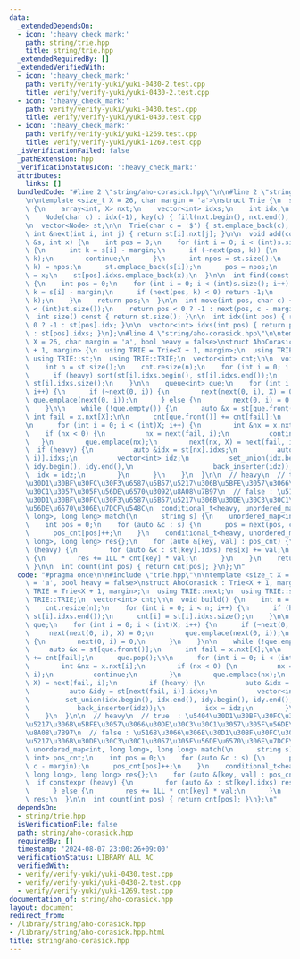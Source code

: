 ```yaml
---
data:
  _extendedDependsOn:
  - icon: ':heavy_check_mark:'
    path: string/trie.hpp
    title: string/trie.hpp
  _extendedRequiredBy: []
  _extendedVerifiedWith:
  - icon: ':heavy_check_mark:'
    path: verify/verify-yuki/yuki-0430-2.test.cpp
    title: verify/verify-yuki/yuki-0430-2.test.cpp
  - icon: ':heavy_check_mark:'
    path: verify/verify-yuki/yuki-0430.test.cpp
    title: verify/verify-yuki/yuki-0430.test.cpp
  - icon: ':heavy_check_mark:'
    path: verify/verify-yuki/yuki-1269.test.cpp
    title: verify/verify-yuki/yuki-1269.test.cpp
  _isVerificationFailed: false
  _pathExtension: hpp
  _verificationStatusIcon: ':heavy_check_mark:'
  attributes:
    links: []
  bundledCode: "#line 2 \"string/aho-corasick.hpp\"\n\n#line 2 \"string/trie.hpp\"\
    \n\ntemplate <size_t X = 26, char margin = 'a'>\nstruct Trie {\n  struct Node\
    \ {\n    array<int, X> nxt;\n    vector<int> idxs;\n    int idx;\n    char key;\n\
    \    Node(char c) : idx(-1), key(c) { fill(nxt.begin(), nxt.end(), -1); }\n  };\n\
    \n  vector<Node> st;\n\n  Trie(char c = '$') { st.emplace_back(c); }\n\n  inline\
    \ int &next(int i, int j) { return st[i].nxt[j]; }\n\n  void add(const string\
    \ &s, int x) {\n    int pos = 0;\n    for (int i = 0; i < (int)s.size(); i++)\
    \ {\n      int k = s[i] - margin;\n      if (~next(pos, k)) {\n        pos = next(pos,\
    \ k);\n        continue;\n      }\n      int npos = st.size();\n      next(pos,\
    \ k) = npos;\n      st.emplace_back(s[i]);\n      pos = npos;\n    }\n    st[pos].idx\
    \ = x;\n    st[pos].idxs.emplace_back(x);\n  }\n\n  int find(const string &s)\
    \ {\n    int pos = 0;\n    for (int i = 0; i < (int)s.size(); i++) {\n      int\
    \ k = s[i] - margin;\n      if (next(pos, k) < 0) return -1;\n      pos = next(pos,\
    \ k);\n    }\n    return pos;\n  }\n\n  int move(int pos, char c) {\n    assert(pos\
    \ < (int)st.size());\n    return pos < 0 ? -1 : next(pos, c - margin);\n  }\n\n\
    \  int size() const { return st.size(); }\n\n  int idx(int pos) { return pos <\
    \ 0 ? -1 : st[pos].idx; }\n\n  vector<int> idxs(int pos) { return pos < 0 ? vector<int>()\
    \ : st[pos].idxs; }\n};\n#line 4 \"string/aho-corasick.hpp\"\n\ntemplate <size_t\
    \ X = 26, char margin = 'a', bool heavy = false>\nstruct AhoCorasick : Trie<X\
    \ + 1, margin> {\n  using TRIE = Trie<X + 1, margin>;\n  using TRIE::next;\n \
    \ using TRIE::st;\n  using TRIE::TRIE;\n  vector<int> cnt;\n\n  void build() {\n\
    \    int n = st.size();\n    cnt.resize(n);\n    for (int i = 0; i < n; i++) {\n\
    \      if (heavy) sort(st[i].idxs.begin(), st[i].idxs.end());\n      cnt[i] =\
    \ st[i].idxs.size();\n    }\n\n    queue<int> que;\n    for (int i = 0; i < (int)X;\
    \ i++) {\n      if (~next(0, i)) {\n        next(next(0, i), X) = 0;\n       \
    \ que.emplace(next(0, i));\n      } else {\n        next(0, i) = 0;\n      }\n\
    \    }\n\n    while (!que.empty()) {\n      auto &x = st[que.front()];\n     \
    \ int fail = x.nxt[X];\n\n      cnt[que.front()] += cnt[fail];\n      que.pop();\n\
    \n      for (int i = 0; i < (int)X; i++) {\n        int &nx = x.nxt[i];\n    \
    \    if (nx < 0) {\n          nx = next(fail, i);\n          continue;\n     \
    \   }\n        que.emplace(nx);\n        next(nx, X) = next(fail, i);\n      \
    \  if (heavy) {\n          auto &idx = st[nx].idxs;\n          auto &idy = st[next(fail,\
    \ i)].idxs;\n          vector<int> idz;\n          set_union(idx.begin(), idx.end(),\
    \ idy.begin(), idy.end(),\n                    back_inserter(idz));\n        \
    \  idx = idz;\n        }\n      }\n    }\n  }\n\n  // heavy\n  // true  : \u5404\
    \u30D1\u30BF\u30FC\u30F3\u6587\u5B57\u5217\u306B\u5BFE\u3057\u3066\u30DE\u30C3\
    \u30C1\u3057\u305F\u56DE\u6570\u3092\u8A08\u7B97\n  // false : \u5168\u3066\u306E\
    \u30D1\u30BF\u30FC\u30F3\u6587\u5B57\u5217\u306B\u30DE\u30C3\u30C1\u3057\u305F\
    \u56DE\u6570\u306E\u7DCF\u548C\n  conditional_t<heavy, unordered_map<int, long\
    \ long>, long long> match(\n      string s) {\n    unordered_map<int, int> pos_cnt;\n\
    \    int pos = 0;\n    for (auto &c : s) {\n      pos = next(pos, c - margin);\n\
    \      pos_cnt[pos]++;\n    }\n    conditional_t<heavy, unordered_map<int, long\
    \ long>, long long> res{};\n    for (auto &[key, val] : pos_cnt) {\n      if constexpr\
    \ (heavy) {\n        for (auto &x : st[key].idxs) res[x] += val;\n      } else\
    \ {\n        res += 1LL * cnt[key] * val;\n      }\n    }\n    return res;\n \
    \ }\n\n  int count(int pos) { return cnt[pos]; }\n};\n"
  code: "#pragma once\n\n#include \"trie.hpp\"\n\ntemplate <size_t X = 26, char margin\
    \ = 'a', bool heavy = false>\nstruct AhoCorasick : Trie<X + 1, margin> {\n  using\
    \ TRIE = Trie<X + 1, margin>;\n  using TRIE::next;\n  using TRIE::st;\n  using\
    \ TRIE::TRIE;\n  vector<int> cnt;\n\n  void build() {\n    int n = st.size();\n\
    \    cnt.resize(n);\n    for (int i = 0; i < n; i++) {\n      if (heavy) sort(st[i].idxs.begin(),\
    \ st[i].idxs.end());\n      cnt[i] = st[i].idxs.size();\n    }\n\n    queue<int>\
    \ que;\n    for (int i = 0; i < (int)X; i++) {\n      if (~next(0, i)) {\n   \
    \     next(next(0, i), X) = 0;\n        que.emplace(next(0, i));\n      } else\
    \ {\n        next(0, i) = 0;\n      }\n    }\n\n    while (!que.empty()) {\n \
    \     auto &x = st[que.front()];\n      int fail = x.nxt[X];\n\n      cnt[que.front()]\
    \ += cnt[fail];\n      que.pop();\n\n      for (int i = 0; i < (int)X; i++) {\n\
    \        int &nx = x.nxt[i];\n        if (nx < 0) {\n          nx = next(fail,\
    \ i);\n          continue;\n        }\n        que.emplace(nx);\n        next(nx,\
    \ X) = next(fail, i);\n        if (heavy) {\n          auto &idx = st[nx].idxs;\n\
    \          auto &idy = st[next(fail, i)].idxs;\n          vector<int> idz;\n \
    \         set_union(idx.begin(), idx.end(), idy.begin(), idy.end(),\n        \
    \            back_inserter(idz));\n          idx = idz;\n        }\n      }\n\
    \    }\n  }\n\n  // heavy\n  // true  : \u5404\u30D1\u30BF\u30FC\u30F3\u6587\u5B57\
    \u5217\u306B\u5BFE\u3057\u3066\u30DE\u30C3\u30C1\u3057\u305F\u56DE\u6570\u3092\
    \u8A08\u7B97\n  // false : \u5168\u3066\u306E\u30D1\u30BF\u30FC\u30F3\u6587\u5B57\
    \u5217\u306B\u30DE\u30C3\u30C1\u3057\u305F\u56DE\u6570\u306E\u7DCF\u548C\n  conditional_t<heavy,\
    \ unordered_map<int, long long>, long long> match(\n      string s) {\n    unordered_map<int,\
    \ int> pos_cnt;\n    int pos = 0;\n    for (auto &c : s) {\n      pos = next(pos,\
    \ c - margin);\n      pos_cnt[pos]++;\n    }\n    conditional_t<heavy, unordered_map<int,\
    \ long long>, long long> res{};\n    for (auto &[key, val] : pos_cnt) {\n    \
    \  if constexpr (heavy) {\n        for (auto &x : st[key].idxs) res[x] += val;\n\
    \      } else {\n        res += 1LL * cnt[key] * val;\n      }\n    }\n    return\
    \ res;\n  }\n\n  int count(int pos) { return cnt[pos]; }\n};\n"
  dependsOn:
  - string/trie.hpp
  isVerificationFile: false
  path: string/aho-corasick.hpp
  requiredBy: []
  timestamp: '2024-08-07 23:00:26+09:00'
  verificationStatus: LIBRARY_ALL_AC
  verifiedWith:
  - verify/verify-yuki/yuki-0430.test.cpp
  - verify/verify-yuki/yuki-0430-2.test.cpp
  - verify/verify-yuki/yuki-1269.test.cpp
documentation_of: string/aho-corasick.hpp
layout: document
redirect_from:
- /library/string/aho-corasick.hpp
- /library/string/aho-corasick.hpp.html
title: string/aho-corasick.hpp
---
```

